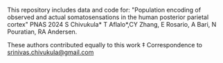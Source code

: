 This repository includes data and code for: "Population encoding of observed and actual somatosensations in the human posterior parietal cortex" PNAS 2024 S Chivukula* T Aflalo*,CY Zhang, E Rosario, A Bari, N Pouratian, RA Andersen.

These authors contributed equally to this work ‡ Correspondence to srinivas.chivukula@gmail.com
